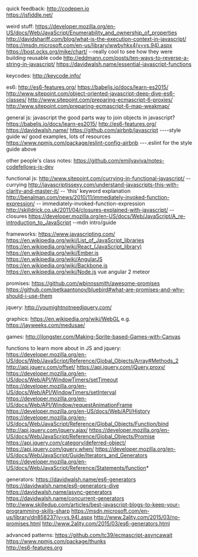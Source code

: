 quick feedback:
http://codepen.io  
https://jsfiddle.net/

weird stuff:
https://developer.mozilla.org/en-US/docs/Web/JavaScript/Enumerability_and_ownership_of_properties
http://davidshariff.com/blog/what-is-the-execution-context-in-javascript/
https://msdn.microsoft.com/en-us/library/wwbyhkx4(v=vs.94).aspx
https://bost.ocks.org/mike/chart/ --really cool to see how they were building reusable code
http://eddmann.com/posts/ten-ways-to-reverse-a-string-in-javascript/
https://davidwalsh.name/essential-javascript-functions


keycodes:
http://keycode.info/



es6:
http://es6-features.org/
https://babeljs.io/docs/learn-es2015/
http://www.sitepoint.com/object-oriented-javascript-deep-dive-es6-classes/ 
http://www.sitepoint.com/preparing-ecmascript-6-proxies/
http://www.sitepoint.com/preparing-ecmascript-6-map-weakmap/

general js:
javascript the good parts
way to join objects in javascript?
https://babeljs.io/docs/learn-es2015/
http://es6-features.org/
https://davidwalsh.name/
https://github.com/airbnb/javascript  ----style guide w/ good examples, lots of resources
https://www.npmjs.com/package/eslint-config-airbnb ---.eslint for the style guide above

other people's class notes:
https://github.com/emilyaviva/notes-codefellows-js-dev

functional js:
http://www.sitepoint.com/currying-in-functional-javascript/                           --currying
http://javascriptissexy.com/understand-javascripts-this-with-clarity-and-master-it/   -- 'this' keyword explanation
http://benalman.com/news/2010/11/immediately-invoked-function-expression/             -- immediately-invoked-function-expression
http://skilldrick.co.uk/2011/04/closures-explained-with-javascript/                   --closures
https://developer.mozilla.org/en-US/docs/Web/JavaScript/A_re-introduction_to_JavaScript   --mdn intro/guide

frameworks:
https://www.javascripting.com/
https://en.wikipedia.org/wiki/List_of_JavaScript_libraries
https://en.wikipedia.org/wiki/React_(JavaScript_library)
https://en.wikipedia.org/wiki/Ember.js
https://en.wikipedia.org/wiki/AngularJS
https://en.wikipedia.org/wiki/Backbone.js
https://en.wikipedia.org/wiki/Node.js
vue 
angular 2 
meteor 


promises:
https://github.com/wbinnssmith/awesome-promises
https://github.com/petkaantonov/bluebird#what-are-promises-and-why-should-i-use-them

jquery:
http://youmightnotneedjquery.com/

graphics:
https://en.wikipedia.org/wiki/WebGL   e.g. https://jayweeks.com/medusae/

games:
http://jlongster.com/Making-Sprite-based-Games-with-Canvas

functions to learn more about in JS and jquery:
https://developer.mozilla.org/en-US/docs/Web/JavaScript/Reference/Global_Objects/Array#Methods_2
http://api.jquery.com/offset/
https://api.jquery.com/jQuery.proxy/
https://developer.mozilla.org/en-US/docs/Web/API/WindowTimers/setTimeout
https://developer.mozilla.org/en-US/docs/Web/API/WindowTimers/setInterval
https://developer.mozilla.org/en-US/docs/Web/API/Window/requestAnimationFrame
https://developer.mozilla.org/en-US/docs/Web/API/History
https://developer.mozilla.org/en-US/docs/Web/JavaScript/Reference/Global_Objects/Function/bind
http://api.jquery.com/jquery.ajax/
https://developer.mozilla.org/en-US/docs/Web/JavaScript/Reference/Global_Objects/Promise
https://api.jquery.com/category/deferred-object/
https://api.jquery.com/jquery.when/
https://developer.mozilla.org/en-US/docs/Web/JavaScript/Guide/Iterators_and_Generators
https://developer.mozilla.org/en-US/docs/Web/JavaScript/Reference/Statements/function*

generators: 
https://davidwalsh.name/es6-generators
https://davidwalsh.name/es6-generators-dive
https://davidwalsh.name/async-generators
https://davidwalsh.name/concurrent-generators
http://www.skilledup.com/articles/best-javascript-blogs-to-keep-your-programming-skills-sharp
https://msdn.microsoft.com/en-us/library/dn858237(v=vs.94).aspx
http://www.2ality.com/2015/03/no-promises.html
http://www.2ality.com/2015/03/es6-generators.html

advanced patterns: 
https://github.com/tc39/ecmascript-asyncawait
https://www.npmjs.com/package/thunks  
http://es6-features.org
